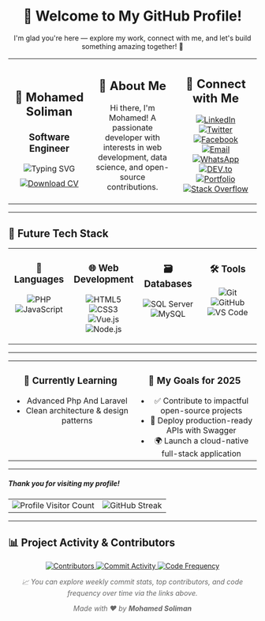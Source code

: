<h1 align="center">👋 Welcome to My GitHub Profile!</h1>
<p align="center">
  I'm glad you're here — explore my work, connect with me, and let's build something amazing together! 🚀
</p>


<table align="center" width="100%" cellpadding="20">
  <tr>
    <td align="center" width="33%">
      <h2>🧊 Mohamed Soliman</h2>
      <h3><strong>Software Engineer</strong></h3>
      <img src="https://readme-typing-svg.herokuapp.com/?lines=Passionate+Developer;Open+Source+Contributor;Always+Learning...&center=true&color=00F&width=250&height=35" alt="Typing SVG" />
      <div style="margin-top:10px;">
        <a href="https://drive.google.com/file/d/1jAaDa4N3iwhY-jFQpy81rn6YNNsqgN_g/view" target="_blank" rel="noopener">
          <img src="https://img.shields.io/badge/Download_CV-PDF-red?style=for-the-badge&logo=adobeacrobat&logoColor=white" alt="Download CV" />
        </a>
      </div>
    </td>
    <td align="center" width="34%">
      <h2>🧊 About Me</h2>
      <p>Hi there, I'm Mohamed! A passionate developer with interests in web development, data science, and open-source contributions.</p>
    </td>
    <td align="center" width="33%">
      <h2>🧊 Connect with Me</h2>
      <p>
        <a href="https://www.linkedin.com/in/mostafa-said-595648316" target="_blank" rel="noopener"><img src="https://img.shields.io/badge/LinkedIn-0077B5?style=flat&logo=linkedin&logoColor=white" alt="LinkedIn" /></a>
        <a href="https://twitter.com/mostafa41226132" target="_blank" rel="noopener"><img src="https://img.shields.io/badge/Twitter-1DA1F2?style=flat&logo=twitter&logoColor=white" alt="Twitter" /></a>
        <a href="https://www.facebook.com/profile.php?id=100067794330732" target="_blank" rel="noopener"><img src="https://img.shields.io/badge/Facebook-1877F2?style=flat&logo=facebook&logoColor=white" alt="Facebook" /></a>
        <a href="mailto:m.ssaid356@gmail.com" target="_blank" rel="noopener"><img src="https://img.shields.io/badge/Email-D14836?style=flat&logo=gmail&logoColor=white" alt="Email" /></a>
        <a href="https://api.whatsapp.com/send?phone=20167358073" target="_blank" rel="noopener"><img src="https://img.shields.io/badge/WhatsApp-25D366?style=flat&logo=whatsapp&logoColor=white" alt="WhatsApp" /></a>
        <a href="https://dev.to/mostafa_samir_fe0bbfde587" target="_blank" rel="noopener"><img src="https://img.shields.io/badge/DEV.to-0A0A0A?style=flat&logo=dev.to&logoColor=white" alt="DEV.to" /></a>
        <a href="https://msaid-portfolio.web.app/" target="_blank" rel="noopener"><img src="https://img.shields.io/badge/Portfolio-000000?style=flat&logo=google-chrome&logoColor=white" alt="Portfolio" /></a>
        <a href="https://stackoverflow.com/users/21488881/mostafa-said" target="_blank" rel="noopener"><img src="https://img.shields.io/badge/Stack%20Overflow-FE7A16?style=flat&logo=stackoverflow&logoColor=white" alt="Stack Overflow" /></a>
      </p>
    </td>
  </tr>
</table>

---

## 🧊 Future Tech Stack

<table align="center" width="100%" cellpadding="15" cellspacing="0" style="table-layout: fixed;">
  <tr>
    <td valign="top" width="25%" align="center">
      <h3>🧠 Languages</h3>
      <p>
        <img src="https://img.shields.io/badge/PHP-777BB4?style=flat&logo=php&logoColor=white" alt="PHP" />
        <img src="https://img.shields.io/badge/JavaScript-F7DF1E?style=flat&logo=javascript&logoColor=black" alt="JavaScript" />
      </p>
    </td>
    <td valign="top" width="25%" align="center">
      <h3>🌐 Web Development</h3>
      <p>
        <img src="https://img.shields.io/badge/HTML5-E34F26?style=flat&logo=html5&logoColor=white" alt="HTML5" />
        <img src="https://img.shields.io/badge/CSS3-1572B6?style=flat&logo=css3&logoColor=white" alt="CSS3" />
        <img src="https://img.shields.io/badge/Vue.js-4FC08D?style=flat&logo=vue-dot-js&logoColor=white" alt="Vue.js" />
        <img src="https://img.shields.io/badge/Node.js-339933?style=flat&logo=node-dot-js&logoColor=white" alt="Node.js" />
      </p>
    </td>
    <td valign="top" width="25%" align="center">
      <h3>🗃️ Databases</h3>
      <p>
        <img src="https://img.shields.io/badge/SQL%20Server-CC2927?style=flat&logo=microsoft-sql-server&logoColor=white" alt="SQL Server" />
        <img src="https://img.shields.io/badge/MySQL-4479A1?style=flat&logo=mysql&logoColor=white" alt="MySQL" />
      </p>
    </td>
    <td valign="top" width="25%" align="center">
      <h3>🛠️ Tools</h3>
      <p>
        <img src="https://img.shields.io/badge/Git-F05032?style=flat&logo=git&logoColor=white" alt="Git" />
        <img src="https://img.shields.io/badge/GitHub-181717?style=flat&logo=github&logoColor=white" alt="GitHub" />
        <img src="https://img.shields.io/badge/VS%20Code-007ACC?style=flat&logo=visual-studio-code&logoColor=white" alt="VS Code" />
      </p>
    </td>
  </tr>
</table>

---

<table width="100%" align="center" cellpadding="15" cellspacing="0" style="table-layout: fixed;">
  <tr>
    <td align="center"  width="50%" valign="top">
      <h3 align="center">🌱 Currently Learning</h3>
      <ul style="max-width: 400px; margin: auto;">
        <li>Advanced Php And Laravel</li>
        <li>Clean architecture & design patterns </li>
      </ul>
    </td>
    <td width="50%" align="center" valign="top">
      <h3 align="center">🎯 My Goals for 2025</h3>
      <ul style="max-width: 400px; margin: auto;">
        <li>✅ Contribute to impactful open-source projects</li>
        <li>🚀 Deploy production-ready APIs with Swagger</li>
        <li>🌍 Launch a cloud-native full-stack application</li>
      </ul>
    </td>
  </tr>
</table>

---

##### Thank you for visiting my profile!  

<p align="center">
  <table align="center" cellspacing="20">
    <tr>
      <td align="center" valign="middle">
        <!-- Profile Visitor Count (stable with CountAPI) -->
<img src="https://count.getloli.com/get/@Mostafa-SAID7.readme?theme=rule34" alt="Profile Visitor Count" />
      </td>
      <td align="center" valign="middle">
        <!-- GitHub Streak -->
<img src="https://github-readme-streak-stats.herokuapp.com/?user=Mostafa-SAID7&theme=dark&hide_border=true" alt="GitHub Streak" />
      </td>
    </tr>
  </table>
</p>

---
## 📊 Project Activity & Contributors

<p align="center">
  <!-- Contributors -->
  <a href="https://github.com/Mostafa-SAID7/BankAccount-OOP-Encap/graphs/contributors" title="Contributors">
    <img src="https://img.shields.io/github/contributors/Mostafa-SAID7/BankAccount-OOP-Encap?style=for-the-badge&logo=github" alt="Contributors" />
  </a>

  <!-- Commit Activity -->
  <a href="https://github.com/Mostafa-SAID7/BankAccount-OOP-Encap/graphs/commit-activity" title="Commit Activity">
    <img src="https://img.shields.io/badge/Commit%20Activity-View%20Graph-blue?style=for-the-badge&logo=github" alt="Commit Activity" />
  </a>

  <!-- Code Frequency -->
  <a href="https://github.com/Mostafa-SAID7/BankAccount-OOP-Encap/graphs/code-frequency" title="Code Frequency">
    <img src="https://img.shields.io/badge/Code%20Frequency-View%20Graph-blueviolet?style=for-the-badge&logo=github" alt="Code Frequency" />
  </a>
</p>

<p align="center" style="font-style: italic; color: #666;">
📈 You can explore weekly commit stats, top contributors, and code frequency over time via the links above.
</p>

<p align="center" style="font-style: italic; color: #666;">
  Made with ❤️ by <strong>Mohamed Soliman</strong>
</p>


